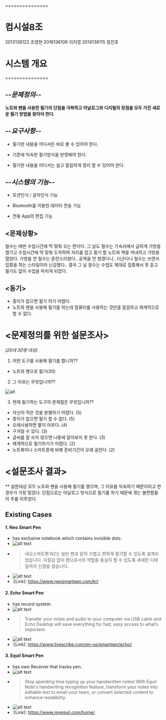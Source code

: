  ===============

#  컴시설8조 
 2013136122 조영현
 2016136106 이지영
 2014136115 정진호
# 시스템 개요 
 ===============

## --*문제정의*--

**노트와 펜을 사용한 필기의 단점을 극복하고 아날로그와 디지털의 장점을 모두 가진 새로운 필기 방법을 찾아야 한다.**


## --*요구사항*--
* 필기한 내용을 어디서든 바로 볼 수 있어야 한다.
- 기존에 익숙한 필기방식을 반영해야 한다.
+ 필기한 내용을 어디서는 쉽고 깔끔하게 정리 할 수 있어야 한다.


## --*시스템의 기능*--
* 모션인식 / 글자인식 기능
- Bluetooth를 이용한 데이터 전송 기능
+ 전용 App의 편집 기능


## **<문제상황>**
철수는 매번 수업시간에 딱 맞춰 오는 편이다. 그 날도 철수는 기숙사에서 급하게 가방을 챙기고 수업시간에 딱 맞춰 도착하여 자리를 잡고 필기 할 노트와 책을 꺼내려고 가방을 열었다. 가방을 연 철수는 혼란스러웠다.. 공책을 안 챙겼다니.. 더군다나 철수는 쓰면서 집중을 하는 스타일이라 난감했다.. 결국 그 날 철수는 수업도 제대로 집중해서 못 듣고 필기도 없이 수업을 마치게 되었다.

## **<동기>**

* 종이가 없으면 필기 하기 어렵다.
* 노트와 펜을 사용해 필기를 하는데 컴퓨터를 사용하는 것만큼 깔끔하고 체계적으로 할 수 없다.

# **<문제정의를 위한 설문조사>**
*(20대 30명 대상)*

1. 어떤 도구를 사용해 필기를 합니까??

* 노트와 펜으로 필기(30)

2. 그 이유는 무엇입니까??

![alt](ComputerBasicCons/그림.png)

3. 현재 필기하는 도구의 문제점은 무엇입니까??

* 자신이 적은 것을 분별하기 어렵다. (5)
* 종이가 없으면 필기 할 수 없다. (5)
* 오래사용하면 팔이 아프다. (4)
* 구겨질 수 있다. (3)
* 글씨를 잘 쓰지 않으면 나중에 알아보지 못 한다. (3)
* 체계적으로 필기하기가 어렵다. (2)
* 노트북이나 스마트폰에 비해 준비기간이 오래 걸린다. (2)

# **<설문조사 결과>**

** 설문대상 모두 노트와 펜을 사용해 필기를 했으며, 그 이유를 익숙하기 때문이라고 한 경우가 가장 많았다. 단점으로는 아날로그 방식으로 필기를 하기 때문에 겪는 불편함들이 주를 이루었다.

## Existing Cases
#### 1. Neo Smart Pen
- has exclusive notebook which contains invisible dots.
- ![alt text][NSP]
- >네오스마트펜 N2는 일반 펜과 같이 가볍고 편하게 필기할 수 있도록 설계되었습니다. 이질감 없이 펜으로서의 역할을 충실히 할 수 있도록 세세한 디테일까지 신경을 썼습니다.
- ![alt text](https://assets-jpcust.jwpsrv.com/thumbs/uxfEe1qi.jpg)
- :[Link]: https://www.neosmartpen.com/kr/

#### 2. Echo Smart Pen
- has record system.
- ![alt text][EcSP]
- >Transfer your notes and audio to your computer via USB cable and Echo Desktop will save everything for fast, easy access to what’s important.
- ![alt text](https://www.livescribe.com/en-us/images/smartpen/echo/overview/echo_record.jpg)
- :[Link]: https://www.livescribe.com/en-us/smartpen/echo/


#### 3. Equil Smart Pen
- has own Receiver that tracks pen.
- ![alt text][EqSP]
- >Stop spending time typing up your handwritten notes! With Equil Note's handwriting recognition feature, transform your notes into editable text to email your team, or convert selected content to enhance readability.
- ![alt text](http://myequil.wpengine.com/wp-content/uploads/2014/09/ti_4.jpg)
- :[Link]: https://www.myequil.com/home/


[NSP]: http://www.geeky-gadgets.com/wp-content/uploads/2014/09/Smartpen2.jpg
[EcSP]: https://www.livescribe.com/images/smartpen/echo/overview/banner_responsive.png
[EqSP]: https://www.myequil.com/wp-content/themes/ensconce/images/Equilsp2_website-DESK_1900_7b.jpg
